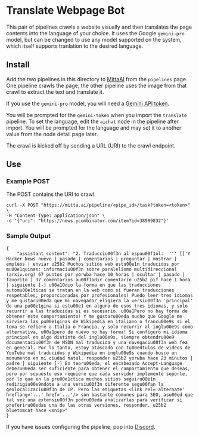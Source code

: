 # Translate Webpage Bot
This pair of pipelines crawls a website visually and then translates the page contents into the language of your choice. It uses the Google `gemini-pro` model, but can be changed to use any model supported on the system, which itself supports tranlation to the desired language.

## Install
Add the two pipelines in this directory to [MittaAI](https://mitta.ai) from the `pipelines` page. One pipeline crawls the page, the other pipeline uses the image from that crawl to extract the text and translate it. 

If you use the `gemini-pro` model, you will need a [Gemini API token](https://makersuite.google.com/app/apikey).

You will be prompted for the `gemini-token` when you import the `translate` pipeline. To set the language, edit the `aichat` node in the pipeline after import. You will be prompted for the language and may set it to another value from the node detail page later.

The crawl is kicked off by sending a URL (URI) to the crawl endpoint.

## Use
### Example POST
The POST contains the URI to crawl.
```
curl -X POST "https://mitta.ai/pipeline/<pipe_id>/task?token=<token>" \
-H "Content-Type: application/json" \
-d '{"uri": "https://news.ycombinator.com/item?id=38989832"}'
```

### Sample Output
```
{
	"assistant_content": "2. Traducciu00f3n al espau00f1ol:  ''' [['Y Hacker News nuevo | pasado | comentarios | preguntar | mostrar | empleos | enviar u25b2 Muchos sitios web estu00e1n traducidos por mu00e1quinas: informaciu00f3n sobre paralelismo multidireccional (arxiv.org) 67 puntos por yorwba hace 10 horas | ocultar | pasado | favorito | 37 comentarios au00f1adir comentario u25b2 pif hace 1 hora | siguiente [-] u00a1Odio la forma en que las traducciones automu00e1ticas se tratan en la web como si fueran traducciones respetables, proporcionadas por profesionales! Puedo leer tres idiomas y me gustaru00eda que mi navegador eligiera la versiu00f3n 'principal' de una pu00e1gina si estu00e1 en alguno de esos tres idiomas, y solo recurrir a las traducidas si es necesario. u00a1Pero no hay forma de obtener este comportamiento! Y me gustaru00eda mucho que Google me sirviera las pu00e1ginas de Wikipedia en italiano o francu00e9s si el tema se refiere a Italia o Francia, y solo recurrir al inglu00e9s como alternativa, u00a1pero de nuevo no hay forma! Si configuro mi idioma principal en algo distinto del inglu00e9s, siempre obtendru00e9 documentaciu00f3n de MSDN mal traducida y una navegaciu00f3n web fea en general. Por lo tanto, estoy atascado con tu00edtulos de videos de YouTube mal traducidos y Wikipedia en inglu00e9s cuando busco un monumento en mi ciudad natal. responder u25b2 yorwba hace 23 minutos | padre | siguiente [-] En teoru00eda, el encabezado Accept-Language deberu00eda ser suficiente para obtener el comportamiento que deseas, pero por supuesto eso requiere que cada servidor implemente soporte, por lo que en la pru00e1ctica muchos sitios seguiru00e1n redirigiu00e9ndote a una versiu00f3n diferente segu00fan la geolocalizaciu00f3n de IP. Pero las etiquetas <link rel='alternate' hreflang='...' href='...'/> son bastante comunes para SEO, asu00ed que tal vez una extensiu00f3n podru00eda analizarlas para verificar si preferiru00edas una de las otras versiones. responder. u25b2 bluetomcat hace <snip>"
}
```

If you have issues configuring the pipeline, pop into [Discord](https://discord.com/invite/SxwcVGQ8j9).